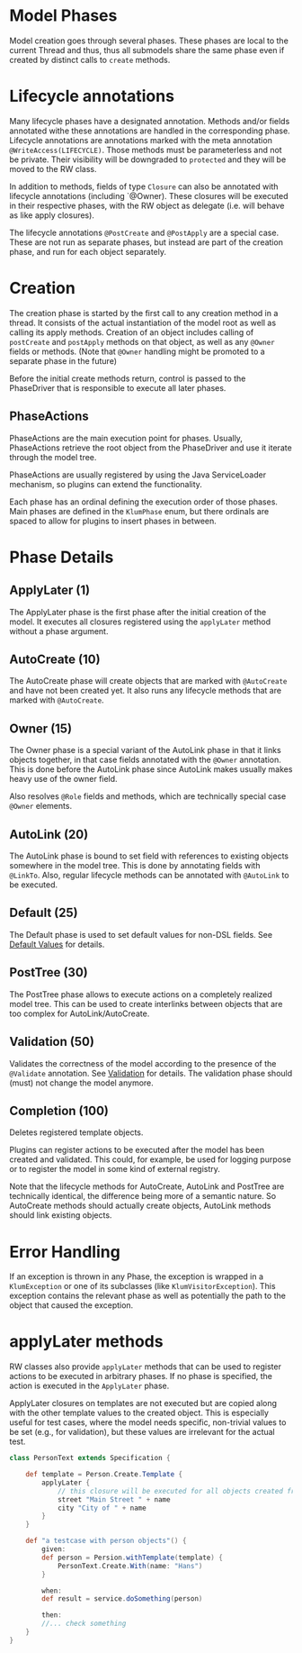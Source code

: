 Model Phases
============

Model creation goes through several phases. These phases are local to the current Thread and thus, thus all submodels share the same phase even if created by distinct calls to `create` methods.

# Lifecycle annotations

Many lifecycle phases have a designated annotation. Methods and/or fields annotated withe these annotations are handled in the
corresponding phase. Lifecycle annotations are annotations marked with the meta annotation `@WriteAccess(LIFECYCLE)`. Those 
methods must be parameterless and not be private. Their visibility will be downgraded to `protected` and they will be moved to
the RW class.

In addition to methods, fields of type `Closure` can also be annotated with lifecycle annotations (including `@Owner). These closures will be executed
in their respective phases, with the RW object as delegate (i.e. will behave as like apply closures).

The lifecycle annotations `@PostCreate` and `@PostApply` are a special case. These are not run as separate phases, but
instead are part of the creation phase, and run for each object separately. 

# Creation

The creation phase is started by the first call to any creation method in a thread. It consists of the actual instantiation of the model root as well as calling its apply methods. Creation of an object includes calling of `postCreate` and `postApply` methods on that object, as well as any `@Owner` fields or methods. (Note that `@Owner` handling might be promoted to a separate phase in the future)

Before the initial create methods return, control is passed to the PhaseDriver that is responsible to execute all
later phases.

## PhaseActions

PhaseActions are the main execution point for phases. Usually, PhaseActions retrieve the root object from the PhaseDriver and 
use it iterate through the model tree.

PhaseActions are usually registered by using the Java ServiceLoader mechanism, so plugins can extend the functionality.

Each phase has an ordinal defining the execution order of those phases. Main phases are defined in the `KlumPhase` enum, but 
there ordinals are spaced to allow for plugins to insert phases in between.

# Phase Details

## ApplyLater (1)
The ApplyLater phase is the first phase after the initial creation of the model. It executes all closures registered using the `applyLater` method without a phase argument.

## AutoCreate (10)

The AutoCreate phase will create objects that are marked with `@AutoCreate` and have not been created yet. It also runs
any lifecycle methods that are marked with `@AutoCreate`.

## Owner (15)

The Owner phase is a special variant of the AutoLink phase in that it links objects together, in that case fields
annotated with the `@Owner` annotation. This is done before the AutoLink phase since AutoLink makes usually makes
heavy use of the owner field.

Also resolves `@Role` fields and methods, which are technically special case `@Owner` elements.

## AutoLink (20)

The AutoLink phase is bound to set field with references to existing objects somewhere in the model tree. This is done
by annotating fields with `@LinkTo`. Also, regular lifecycle methods can be annotated with `@AutoLink` to be executed.

## Default (25)

The Default phase is used to set default values for non-DSL fields. See [Default Values](Default-Values.md) for details.

## PostTree (30)

The PostTree phase allows to execute actions on a completely realized model tree. This can be used
to create interlinks between objects that are too complex for AutoLink/AutoCreate.

## Validation (50)

Validates the correctness of the model according to the presence of the `@Validate` annotation. See [Validation](Validation.md) for details. The validation phase should (must) not change the model anymore.

## Completion (100)

Deletes registered template objects.

Plugins can register actions to be executed after the model has been created and validated.
This could, for example, be used for logging purpose or to register the model in some kind of external registry.

Note that the lifecycle methods for AutoCreate, AutoLink and PostTree are technically identical, the difference being
more of a semantic nature. So AutoCreate methods should actually create objects, AutoLink methods should link existing objects.

# Error Handling

If an exception is thrown in any Phase, the exception is wrapped in a `KlumException` or one of its subclasses (like `KlumVisitorException`). This exception contains the relevant phase as well as potentially the path to the object that caused the exception.

# applyLater methods

RW classes also provide `applyLater` methods that can be used to register actions to be executed in arbitrary phases. If no phase is specified,
the action is executed in the `ApplyLater` phase. 

ApplyLater closures on templates are not executed but are copied along with the other template values to the created object. 
This is especially useful for test cases, where the model needs specific, non-trivial values to be set (e.g., for validation), but these values are irrelevant for the actual test.

```groovy
class PersonText extends Specification {

    def template = Person.Create.Template {
        applyLater {
            // this closure will be executed for all objects created from this template
            street "Main Street " + name
            city "City of " + name
        }
    }

    def "a testcase with person objects"() {
        given:
        def person = Persion.withTemplate(template) {
            PersonText.Create.With(name: "Hans")
        }

        when:
        def result = service.doSomething(person)

        then:
        //... check something
    }
}
```